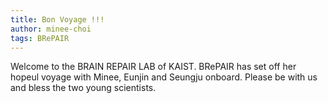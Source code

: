 ```yaml
---
title: Bon Voyage !!!
author: minee-choi
tags: BRePAIR
---
```


Welcome to the BRAIN REPAIR LAB of KAIST.
BRePAIR has set off her hopeul voyage with Minee, Eunjin and Seungju onboard.
Please be with us and bless the two young scientists.
